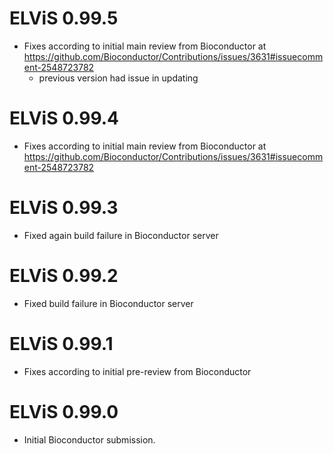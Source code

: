 # ELViS 0.99.5

* Fixes according to initial main review from Bioconductor at https://github.com/Bioconductor/Contributions/issues/3631#issuecomment-2548723782
  - previous version had issue in updating

# ELViS 0.99.4

* Fixes according to initial main review from Bioconductor at https://github.com/Bioconductor/Contributions/issues/3631#issuecomment-2548723782

# ELViS 0.99.3

* Fixed again build failure in Bioconductor server

# ELViS 0.99.2

* Fixed build failure in Bioconductor server

# ELViS 0.99.1

* Fixes according to initial pre-review from Bioconductor

# ELViS 0.99.0

* Initial Bioconductor submission.
